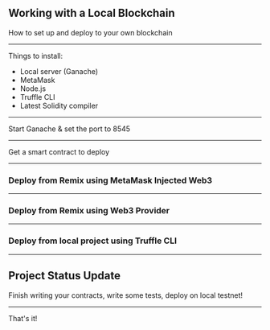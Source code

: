 ## Working with a Local Blockchain

How to set up and deploy to your own blockchain

---

Things to install:

- Local server (Ganache)
- MetaMask
- Node.js
- Truffle CLI
- Latest Solidity compiler

---

Start Ganache & set the port to 8545

---

Get a smart contract to deploy

---

### Deploy from Remix using MetaMask Injected Web3

---

### Deploy from Remix using Web3 Provider

---

### Deploy from local project using Truffle CLI

---

## Project Status Update

Finish writing your contracts, write some tests, deploy on local testnet!

---

That's it!
